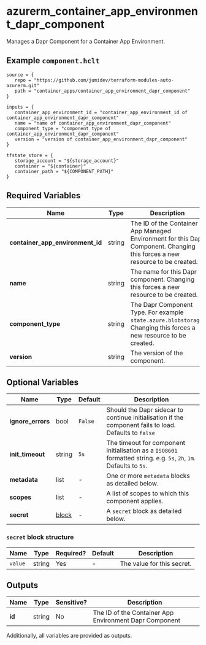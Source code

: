 # azurerm_container_app_environment_dapr_component

Manages a Dapr Component for a Container App Environment.

## Example `component.hclt`

```hcl
source = {
   repo = "https://github.com/jumidev/terraform-modules-auto-azurerm.git" 
   path = "container_apps/container_app_environment_dapr_component" 
}

inputs = {
   container_app_environment_id = "container_app_environment_id of container_app_environment_dapr_component" 
   name = "name of container_app_environment_dapr_component" 
   component_type = "component_type of container_app_environment_dapr_component" 
   version = "version of container_app_environment_dapr_component" 
}

tfstate_store = {
   storage_account = "${storage_account}" 
   container = "${container}" 
   container_path = "${COMPONENT_PATH}" 
}

```

## Required Variables

| Name | Type |  Description |
| ---- | --------- |  ----------- |
| **container_app_environment_id** | string |  The ID of the Container App Managed Environment for this Dapr Component. Changing this forces a new resource to be created. | 
| **name** | string |  The name for this Dapr component. Changing this forces a new resource to be created. | 
| **component_type** | string |  The Dapr Component Type. For example `state.azure.blobstorage`. Changing this forces a new resource to be created. | 
| **version** | string |  The version of the component. | 

## Optional Variables

| Name | Type |  Default  |  Description |
| ---- | --------- |  ----------- | ----------- |
| **ignore_errors** | bool |  `False`  |  Should the Dapr sidecar to continue initialisation if the component fails to load. Defaults to `false` | 
| **init_timeout** | string |  `5s`  |  The timeout for component initialisation as a `ISO8601` formatted string. e.g. `5s`, `2h`, `1m`. Defaults to `5s`. | 
| **metadata** | list |  -  |  One or more `metadata` blocks as detailed below. | 
| **scopes** | list |  -  |  A list of scopes to which this component applies. | 
| **secret** | [block](#secret-block-structure) |  -  |  A `secret` block as detailed below. | 

### `secret` block structure

| Name | Type | Required? | Default | Description |
| ---- | ---- | --------- | ------- | ----------- |
| `value` | string | Yes | - | The value for this secret. |



## Outputs

| Name | Type | Sensitive? | Description |
| ---- | ---- | --------- | --------- |
| **id** | string | No  | The ID of the Container App Environment Dapr Component | 

Additionally, all variables are provided as outputs.

